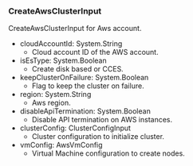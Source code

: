 ### CreateAwsClusterInput
CreateAwsClusterInput for Aws account.

- cloudAccountId: System.String
  - Cloud account ID of the AWS account.
- isEsType: System.Boolean
  - Create disk based or CCES.
- keepClusterOnFailure: System.Boolean
  - Flag to keep the cluster on failure.
- region: System.String
  - Aws region.
- disableApiTermination: System.Boolean
  - Disable API termination on AWS instances.
- clusterConfig: ClusterConfigInput
  - Cluster configuration to initialize cluster.
- vmConfig: AwsVmConfig
  - Virtual Machine configuration to create nodes.
